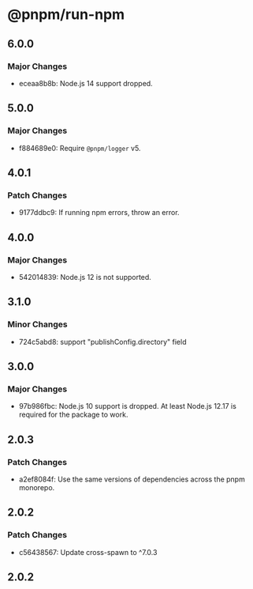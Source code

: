 # @pnpm/run-npm

## 6.0.0

### Major Changes

- eceaa8b8b: Node.js 14 support dropped.

## 5.0.0

### Major Changes

- f884689e0: Require `@pnpm/logger` v5.

## 4.0.1

### Patch Changes

- 9177ddbc9: If running npm errors, throw an error.

## 4.0.0

### Major Changes

- 542014839: Node.js 12 is not supported.

## 3.1.0

### Minor Changes

- 724c5abd8: support "publishConfig.directory" field

## 3.0.0

### Major Changes

- 97b986fbc: Node.js 10 support is dropped. At least Node.js 12.17 is required for the package to work.

## 2.0.3

### Patch Changes

- a2ef8084f: Use the same versions of dependencies across the pnpm monorepo.

## 2.0.2

### Patch Changes

- c56438567: Update cross-spawn to ^7.0.3

## 2.0.2

